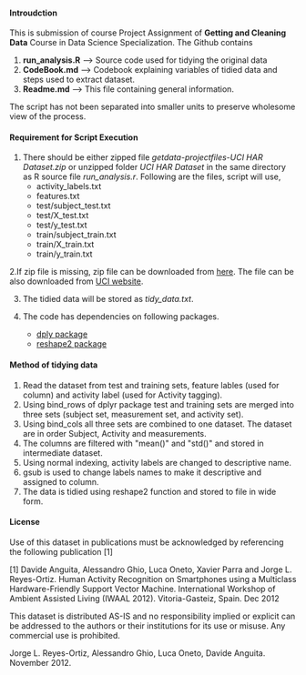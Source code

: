 #### Introudction

This is submission of course Project Assignment of __Getting and Cleaning Data__ Course in Data Science Specialization. The Github contains  

  1. __run\_analysis.R__ --> Source code used for tidying the original data
  2. __CodeBook.md__ --> Codebook explaining variables of tidied data and steps used to extract dataset.
  3. __Readme.md__ --> This file containing general information.  

The script has not been separated into smaller units to preserve wholesome view of the process.

#### Requirement for Script Execution  
 
1. There should be either zipped file _getdata-projectfiles-UCI HAR Dataset.zip_ or unzipped folder _UCI HAR Dataset_ in the same directory as R source file _run\_analysis.r_. Following are the files, script will use,
    - activity_labels.txt
    - features.txt
    - test/subject_test.txt
    - test/X_test.txt
    - test/y_test.txt
    - train/subject_train.txt
    - train/X_train.txt
    - train/y_train.txt  


2.If zip file is missing, zip file can be downloaded from [here](https://d396qusza40orc.cloudfront.net/getdata%2Fprojectfiles%2FUCI%20HAR%20Dataset.zip).
The file can be also downloaded from [UCI website](http://archive.ics.uci.edu/ml/machine-learning-databases/00240/UCI%20HAR%20Dataset.zip).

3. The tidied data will be stored as _tidy\_data.txt_.

4. The code has dependencies on following packages.
    - [dply package](http://cran.rstudio.com/web/packages/dplyr/)
    - [reshape2 package](http://cran.rstudio.com/web/packages/reshape2/)


#### Method of tidying data

1. Read the dataset from test and training sets, feature lables (used for column) and activity label (used for Activity tagging).
2. Using bind_rows of dplyr package test and training sets are merged into three sets (subject set, measurement set, and activity set).
3. Using bind_cols all three sets are combined to one dataset. The dataset are in order Subject, Activity and measurements.
4. The columns are filtered with "mean()" and "std()" and stored in intermediate dataset.
5. Using normal indexing, activity labels are changed to descriptive name.
6. gsub is used to change labels names to make it descriptive and assigned to column.
7. The data is tidied using reshape2 function and stored to file in wide form.

#### License

Use of this dataset in publications must be acknowledged by referencing the following publication [1] 

[1] Davide Anguita, Alessandro Ghio, Luca Oneto, Xavier Parra and Jorge L. Reyes-Ortiz. Human Activity Recognition on Smartphones using a Multiclass Hardware-Friendly Support Vector Machine. International Workshop of Ambient Assisted Living (IWAAL 2012). Vitoria-Gasteiz, Spain. Dec 2012

This dataset is distributed AS-IS and no responsibility implied or explicit can be addressed to the authors or their institutions for its use or misuse. Any commercial use is prohibited.

Jorge L. Reyes-Ortiz, Alessandro Ghio, Luca Oneto, Davide Anguita. November 2012.
